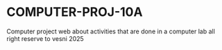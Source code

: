 # COMPUTER-PROJ-10A
Computer project web about activities that are done in a computer lab all right reserve to vesni 2025
